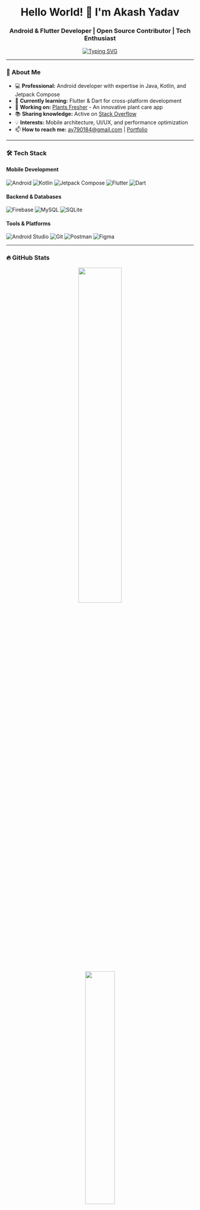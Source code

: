 <h1 align="center">Hello World! 👋 I'm Akash Yadav</h1>
<h3 align="center">Android & Flutter Developer | Open Source Contributor | Tech Enthusiast</h3>

<p align="center">
  <a href="https://git.io/typing-svg"><img src="https://readme-typing-svg.demolab.com?font=Fira+Code&pause=1000&color=22D3EE&center=true&vCenter=true&width=435&lines=Building+scalable+mobile+apps;Clean+code+advocate;Continuous+learner;Problem+solver" alt="Typing SVG" /></a>
</p>

---

### 🚀 About Me

- 💻 **Professional:** Android developer with expertise in Java, Kotlin, and Jetpack Compose
- 🌱 **Currently learning:** Flutter & Dart for cross-platform development
- 🔭 **Working on:** [Plants Fresher](https://github.com/AkashYadav8080/PlantsFresher) - An innovative plant care app
- 📚 **Sharing knowledge:** Active on [Stack Overflow](https://stackoverflow.com/users/29629319/akash-yadav)
- 💡 **Interests:** Mobile architecture, UI/UX, and performance optimization
- 📫 **How to reach me:** [ay790184@gmail.com](mailto:ay790184@gmail.com) | [Portfolio](https://akashyadav.freewebhostmost.com/)

---

### 🛠 Tech Stack

#### Mobile Development
![Android](https://img.shields.io/badge/Android-3DDC84?style=for-the-badge&logo=android&logoColor=white)
![Kotlin](https://img.shields.io/badge/Kotlin-0095D5?style=for-the-badge&logo=kotlin&logoColor=white)
![Jetpack Compose](https://img.shields.io/badge/Jetpack%20Compose-4285F4?style=for-the-badge&logo=jetpack-compose&logoColor=white)
![Flutter](https://img.shields.io/badge/Flutter-02569B?style=for-the-badge&logo=flutter&logoColor=white)
![Dart](https://img.shields.io/badge/Dart-0175C2?style=for-the-badge&logo=dart&logoColor=white)

#### Backend & Databases
![Firebase](https://img.shields.io/badge/Firebase-FFCA28?style=for-the-badge&logo=firebase&logoColor=black)
![MySQL](https://img.shields.io/badge/MySQL-4479A1?style=for-the-badge&logo=mysql&logoColor=white)
![SQLite](https://img.shields.io/badge/SQLite-003B57?style=for-the-badge&logo=sqlite&logoColor=white)

#### Tools & Platforms
![Android Studio](https://img.shields.io/badge/Android%20Studio-3DDC84?style=for-the-badge&logo=android-studio&logoColor=white)
![Git](https://img.shields.io/badge/Git-F05032?style=for-the-badge&logo=git&logoColor=white)
![Postman](https://img.shields.io/badge/Postman-FF6C37?style=for-the-badge&logo=postman&logoColor=white)
![Figma](https://img.shields.io/badge/Figma-F24E1E?style=for-the-badge&logo=figma&logoColor=white)


---

### 🔥 GitHub Stats

<p align="center">
  <img width="48%" src="https://github-readme-stats.vercel.app/api?username=akashyadav8080&show_icons=true&theme=radical" />
</p>

<p align="center">
  <img width="40%" src="https://github-readme-stats.vercel.app/api/top-langs/?username=akashyadav8080&layout=compact&theme=radical" />
</p>

---

### 📌 Featured Projects

1. **[Plants Fresher](https://github.com/AkashYadav8080/PlantsFresher)** - Plant care reminder app with Jetpack Compose
2. **[Weather App](https://github.com/akashyadav8080/WeatherApp)** - Real-time weather forecasting application
3. **[Task Manager](https://github.com/akashyadav8080/TaskManager)** - Productivity app with Firebase integration

---

### 📝 Latest Blog Posts

<!--BLOG-POST-LIST:START-->
<ul>
  <li><a href="https://medium.com/@akashyadav8080/jetpack-compose-vs-flutter-choosing-the-right-framework-in-2025-5d8b3eb8af15" target="_blank">Jetpack Compose vs XML: Which one should you learn in 2025?</a></li>
  <li><a href="https://docs.flutter.dev/get-started/flutter-for/android-devs" target="_blank">Flutter for Android Developers: Getting Started Guide</a></li>
  
</ul>
<!--BLOG-POST-LIST:END-->


---

### 🤝 Let's Connect

<p align="center">
  <a href="https://twitter.com/akashyadav7901" target="_blank">
    <img src="https://img.shields.io/badge/Twitter-1DA1F2?style=for-the-badge&logo=twitter&logoColor=white" />
  </a>
  <a href="https://www.linkedin.com/in/iamthesky-akash-yadav/" target="_blank">
    <img src="https://img.shields.io/badge/LinkedIn-0077B5?style=for-the-badge&logo=linkedin&logoColor=white" />
  </a>
  <a href="https://stackoverflow.com/users/29629319/akash-yadav" target="_blank">
    <img src="https://img.shields.io/badge/Stack_Overflow-FE7A16?style=for-the-badge&logo=stack-overflow&logoColor=white" />
  </a>
  <a href="https://medium.com/@akashyadav8080" target="_blank">
    <img src="https://img.shields.io/badge/Medium-12100E?style=for-the-badge&logo=medium&logoColor=white" />
  </a>
</p>

---

<p align="center">
  <img src="https://komarev.com/ghpvc/?username=akashyadav8080&label=Profile%20views&color=0e75b6&style=flat" alt="Profile views" />
</p>
